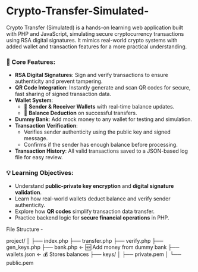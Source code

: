 # Crypto-Transfer-Simulated-
Crypto Transfer (Simulated) is a hands-on learning web application built with PHP and JavaScript, simulating secure cryptocurrency transactions using RSA digital signatures. It mimics real-world crypto systems with added wallet and transaction features for a more practical understanding.

### 🔐 Core Features:
- **RSA Digital Signatures**: Sign and verify transactions to ensure authenticity and prevent tampering.
- **QR Code Integration**: Instantly generate and scan QR codes for secure, fast sharing of signed transaction data.
- **Wallet System**:
  - 🔹 **Sender & Receiver Wallets** with real-time balance updates.
  - 🔹 **Balance Deduction** on successful transfers.
- **Dummy Bank**: Add mock money to any wallet for testing and simulation.
- **Transaction Verification**:
  - Verifies sender authenticity using the public key and signed message.
  - Confirms if the sender has enough balance before processing.
- **Transaction History**: All valid transactions saved to a JSON-based log file for easy review.

### 💡 Learning Objectives:
- Understand **public-private key encryption** and **digital signature validation**.
- Learn how real-world wallets deduct balance and verify sender authenticity.
- Explore how **QR codes** simplify transaction data transfer.
- Practice backend logic for **secure financial operations** in PHP.

File Structure -

project/
│
├── index.php
├── transfer.php
├── verify.php
├── gen_keys.php
├── bank.php ← 🆕 Add money from dummy bank
├── wallets.json ← 💰 Stores balances
├── keys/
│   ├── private.pem
│   └── public.pem

